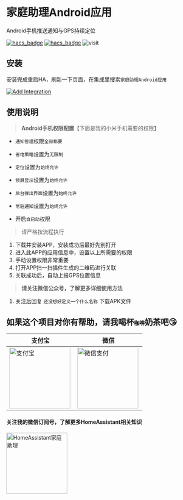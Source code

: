 # 家庭助理Android应用
Android手机推送通知与GPS持续定位

[![hacs_badge](https://img.shields.io/badge/Home-Assistant-%23049cdb)](https://www.home-assistant.io/)
[![hacs_badge](https://img.shields.io/badge/HACS-Custom-41BDF5.svg)](https://github.com/hacs/integration)
![visit](https://visitor-badge.laobi.icu/badge?page_id=shaonianzhentan.ha_app&left_text=visit)

## 安装

安装完成重启HA，刷新一下页面，在集成里搜索`家庭助理Android应用`

[![Add Integration](https://my.home-assistant.io/badges/config_flow_start.svg)](https://my.home-assistant.io/redirect/config_flow_start?domain=ha_app)


## 使用说明

> **Android手机权限配置**【下面是我的小米手机需要的权限】

- `通知管理`权限`全部都要`

- `省电策略`设置为`无限制`
- `定位`设置为`始终允许`
- `锁屏显示`设置为`始终允许`
- `后台弹出界面`设置为`始终允许`
- `常驻通知`设置为`始终允许`
- 开启`自启动`权限

> 请严格按流程执行
1. 下载并安装APP，安装成功后最好先别打开
2. 进入此APP的应用信息中，设置以上所需要的权限
3. 手动设置权限非常重要
4. 打开APP扫一扫插件生成的二维码进行关联
5. 关联成功后，自动上报GPS位置信息

> **请关注微信公众号，了解更多详细使用方法**

1. 关注后回复 `还没想好定义一个什么名称` 下载APK文件


## 如果这个项目对你有帮助，请我喝杯<del style="font-size: 14px;">咖啡</del>奶茶吧😘
|支付宝|微信|
|---|---|
<img src="https://ha.jiluxinqing.com/img/alipay.png" align="left" height="160" width="160" alt="支付宝" title="支付宝">  |  <img src="https://ha.jiluxinqing.com/img/wechat.png" align="left" height="160" width="160" alt="微信支付" title="微信">

#### 关注我的微信订阅号，了解更多HomeAssistant相关知识
<img src="https://ha.jiluxinqing.com/img/wechat-channel.png" align="left" height="160" alt="HomeAssistant家庭助理" title="HomeAssistant家庭助理"> 